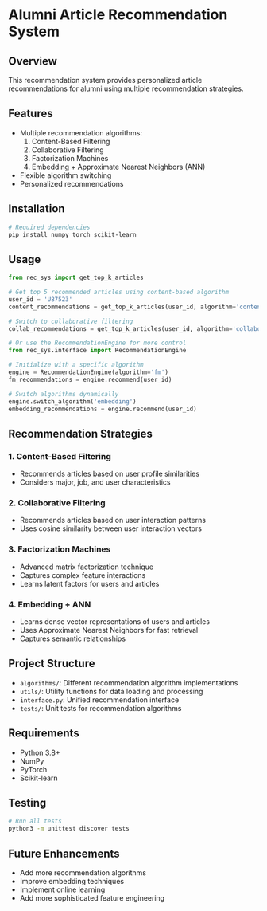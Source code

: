 # Alumni Article Recommendation System

## Overview
This recommendation system provides personalized article recommendations for alumni using multiple recommendation strategies.

## Features
- Multiple recommendation algorithms:
  1. Content-Based Filtering
  2. Collaborative Filtering
  3. Factorization Machines
  4. Embedding + Approximate Nearest Neighbors (ANN)
- Flexible algorithm switching
- Personalized recommendations

## Installation
```bash
# Required dependencies
pip install numpy torch scikit-learn
```

## Usage
```python
from rec_sys import get_top_k_articles

# Get top 5 recommended articles using content-based algorithm
user_id = 'U87523'
content_recommendations = get_top_k_articles(user_id, algorithm='content')

# Switch to collaborative filtering
collab_recommendations = get_top_k_articles(user_id, algorithm='collaborative')

# Or use the RecommendationEngine for more control
from rec_sys.interface import RecommendationEngine

# Initialize with a specific algorithm
engine = RecommendationEngine(algorithm='fm')
fm_recommendations = engine.recommend(user_id)

# Switch algorithms dynamically
engine.switch_algorithm('embedding')
embedding_recommendations = engine.recommend(user_id)
```

## Recommendation Strategies

### 1. Content-Based Filtering
- Recommends articles based on user profile similarities
- Considers major, job, and user characteristics

### 2. Collaborative Filtering
- Recommends articles based on user interaction patterns
- Uses cosine similarity between user interaction vectors

### 3. Factorization Machines
- Advanced matrix factorization technique
- Captures complex feature interactions
- Learns latent factors for users and articles

### 4. Embedding + ANN
- Learns dense vector representations of users and articles
- Uses Approximate Nearest Neighbors for fast retrieval
- Captures semantic relationships

## Project Structure
- `algorithms/`: Different recommendation algorithm implementations
- `utils/`: Utility functions for data loading and processing
- `interface.py`: Unified recommendation interface
- `tests/`: Unit tests for recommendation algorithms

## Requirements
- Python 3.8+
- NumPy
- PyTorch
- Scikit-learn

## Testing
```bash
# Run all tests
python3 -m unittest discover tests
```

## Future Enhancements
- Add more recommendation algorithms
- Improve embedding techniques
- Implement online learning
- Add more sophisticated feature engineering
